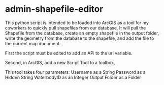 # admin-shapefile-editor

This python script is intended to be loaded into ArcGIS as a tool for my coworkers to quickly pull shapefiles from our database. It will pull the Shapefile from the database, create an empty shapefile in the output folder, write the geometry from the database to the shapefile, and add the file to the current map document.

First the script must be edited to add an API to the url variable.

Second, in ArcGIS, add a new Script Tool to a toolbox,

This tool takes four parameters:
Username as a String
Password as a Hidden String
WaterbodyID as an Integer
Output Folder as a Folder

